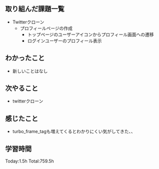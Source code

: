 ## 取り組んだ課題一覧
- Twitterクローン
  - プロフィールページの作成
    - トップページのユーザーアイコンからプロフィール画面への遷移
    - ログインユーザーのプロフィール表示

## わかったこと
- 新しいことはなし

## 次やること
- twitterクローン　

## 感じたこと
- turbo_frame_tagも増えてくるとわかりにくい気がしてきた、、          
  
## 学習時間
Today:1.5h
Total:759.5h